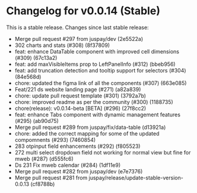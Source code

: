 # Changelog for v0.0.14 (Stable)

This is a stable release. Changes since last stable release:

- Merge pull request #297 from juspay/dev (2e5522a)
- 302 charts and stats (#308) (8f37809)
- feat: enhance DataTable component with improved cell dimensions (#309) (67c13a2)
- feat: add maxVisibleItems prop to LeftPanelInfo (#312) (bbeb956)
- feat: add truncation detection and tooltip support for selectors (#304) (84e568d)
- chore: updated the figma link of all the components (#307) (663e085)
- Feat/221 ds website landing page (#271) (a82a839)
- chore: update pull request template (#301) (3792a7b)
- chore: improved readme as per the community (#300) (1188735)
- chore(release): v0.0.14-beta [BETA] (#296) (27f8cc2)
- feat: enhance Tabs component with dynamic management features (#295) (ab90d75)
- Merge pull request #289 from juspay/fix/data-table (d13921a)
- chore: added the correct mapping for some of the updated compomnents (#293) (7460854)
- 283 otpinput field enhancements (#292) (f805523)
- 272 multi select dropdown field not working for normal view but fine for mweb (#287) (d555fc6)
- Ds 231 Fix mweb calendar (#284) (1df11e9)
- Merge pull request #282 from juspay/dev (e7e7376)
- Merge pull request #281 from juspay/release/update-stable-version-0.0.13 (cf8788b)
